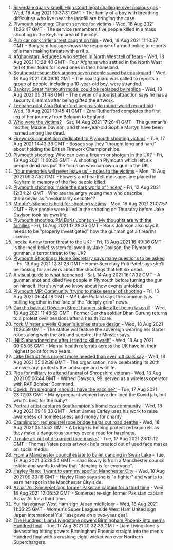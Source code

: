 1. [Silverdale quarry smell: High Court legal challenge over noxious gas](https://www.bbc.co.uk/news/uk-england-stoke-staffordshire-58245841) - Wed, 18 Aug 2021 10:37:31 GMT - The family of a boy with breathing difficulties who live near the landfill are bringing the case.
2. [Plymouth shooting: Church service for victims](https://www.bbc.co.uk/news/uk-england-devon-58254573) - Wed, 18 Aug 2021 11:26:47 GMT - The service remembers five people killed in a mass shooting in the Keyham area of the city.
3. [Pub car park 'rifle' arrest caught on film](https://www.bbc.co.uk/news/uk-england-norfolk-58258077) - Wed, 18 Aug 2021 11:10:37 GMT - Bodycam footage shows the response of armed police to reports of a man making threats with a rifle.
4. [Afghanistan: Refugees who settled in North West tell of fears](https://www.bbc.co.uk/news/uk-england-manchester-58246286) - Wed, 18 Aug 2021 10:28:40 GMT - Four Afghans who settled in the North West tell of their fears for loved ones in their homeland.
5. [Southend rescue: Boy among seven people saved by coastguard](https://www.bbc.co.uk/news/uk-england-essex-58255010) - Wed, 18 Aug 2021 09:09:10 GMT - The coastguard was called to reports a group of people, including a 10-year-old boy, were stranded.
6. [Banksy: Great Yarmouth model could be replaced by replica](https://www.bbc.co.uk/news/uk-england-norfolk-58247873) - Wed, 18 Aug 2021 05:31:48 GMT - The owner of a tourist attraction says he has a security dilemma after being gifted the artwork.
7. [Teenage pilot Zara Rutherford begins solo round-world record bid](https://www.bbc.co.uk/news/uk-england-hampshire-58256386) - Wed, 18 Aug 2021 10:45:41 GMT - Zara Rutherford completes the first leg of her journey from Belgium to England.
8. [Who were the victims?](https://www.bbc.co.uk/news/uk-58202760) - Sat, 14 Aug 2021 17:28:41 GMT - The gunman's mother, Maxine Davison, and three-year-old Sophie Martyn have been named among the dead.
9. [Fireworks competition dedicated to Plymouth shooting victims](https://www.bbc.co.uk/news/uk-england-devon-58240787) - Tue, 17 Aug 2021 14:43:38 GMT - Bosses say they "thought long and hard" about holding the British Firework Championships.
10. [Plymouth shooting: Who can own a firearm or shotgun in the UK?](https://www.bbc.co.uk/news/uk-58198857) - Fri, 13 Aug 2021 11:00:23 GMT - A shooting in Plymouth which left six people dead has put the focus on who can own a gun in the UK.
11. ['Your memories will never leave us' - notes to the victims](https://www.bbc.co.uk/news/uk-england-devon-58229935) - Mon, 16 Aug 2021 09:37:52 GMT - Flowers and heartfelt messages are placed in Keyham in memory of the five people killed.
12. [Plymouth shooting: Inside the dark world of 'incels'](https://www.bbc.co.uk/news/blogs-trending-44053828) - Fri, 13 Aug 2021 12:34:24 GMT - Who are the angry young men who describe themselves as "involuntarily celibate"?
13. [Minute's silence is held for shooting victims](https://www.bbc.co.uk/news/uk-england-devon-58228401) - Mon, 16 Aug 2021 21:07:57 GMT - Five people were killed in the shooting on Thursday before Jake Davison took his own life.
14. [Plymouth shooting: PM Boris Johnson - My thoughts are with the families](https://www.bbc.co.uk/news/uk-58207986) - Fri, 13 Aug 2021 17:28:35 GMT - Boris Johnson also says it needs to be "properly investigated" how the gunman got a firearms licence.
15. [Incels: A new terror threat to the UK?](https://www.bbc.co.uk/news/uk-58207064) - Fri, 13 Aug 2021 16:49:36 GMT - Is the incel belief system followed by Jake Davison, the Plymouth gunman, a terror threat to the UK?
16. [Plymouth Shootings: Home Secretary says many questions to be asked](https://www.bbc.co.uk/news/uk-58200691) - Fri, 13 Aug 2021 12:31:23 GMT - Home Secretary Priti Patel says she'll be looking for answers about the shootings that left six dead.
17. [A visual guide to what happened](https://www.bbc.co.uk/news/uk-england-devon-58200336) - Sat, 14 Aug 2021 16:17:32 GMT - A gunman shot and killed five people in Plymouth before turning the gun on himself. Here's what we know about how events unfolded.
18. [Plymouth MP: Community 'trying to make sense' of shooting](https://www.bbc.co.uk/news/uk-58198078) - Fri, 13 Aug 2021 06:44:18 GMT - MP Luke Pollard says the community is pulling together in the face of the "deeply grim" news.
19. [Gurkha back at Downing Street hunger strike after being taken ill](https://www.bbc.co.uk/news/uk-england-hampshire-58254634) - Wed, 18 Aug 2021 11:48:52 GMT - Former Gurkha soldier Dhan Gurung returns to a protest over pensions after a health scare.
20. [York Minster unveils Queen's jubilee statue design](https://www.bbc.co.uk/news/uk-england-york-north-yorkshire-58254141) - Wed, 18 Aug 2021 11:26:59 GMT - The statue will feature the sovereign wearing her Garter robes along with the orb and sceptre, the Minster says.
21. ['NHS abandoned me after I tried to kill myself'](https://www.bbc.co.uk/news/uk-58085428) - Wed, 18 Aug 2021 00:05:05 GMT - Mental health referrals across the UK have hit their highest point for two years.
22. [Lake District fells project more needed than ever, officials say](https://www.bbc.co.uk/news/uk-england-cumbria-58248361) - Wed, 18 Aug 2021 05:22:38 GMT - The organisation, now celebrating its 20th anniversary, protects the landscape and wildlife.
23. [Plea for military to attend funeral of Shropshire veteran](https://www.bbc.co.uk/news/uk-england-shropshire-58242816) - Wed, 18 Aug 2021 05:06:44 GMT - Wilfred Dawson, 99, served as a wireless operator with RAF Bomber Command.
24. [Covid: 'I'm pregnant, should I have the vaccine?'](https://www.bbc.co.uk/news/uk-england-london-58089039) - Tue, 17 Aug 2021 23:12:03 GMT - Many pregnant women have declined the Covid jab, but what's best for the baby?
25. [Portrait artist captures Southampton's homeless community](https://www.bbc.co.uk/news/uk-england-hampshire-58246412) - Wed, 18 Aug 2021 09:16:33 GMT - Artist James Earley uses his work to raise awareness of homelessness and money for charity.
26. [Cramlington red squirrel rope bridge helps cut road deaths](https://www.bbc.co.uk/news/uk-england-tyne-58245296) - Wed, 18 Aug 2021 05:15:52 GMT - A bridge is helping protect red squirrels as they make a dangerous journey over a road for hazelnuts.
27. ['I make art out of discarded face masks'](https://www.bbc.co.uk/news/uk-england-nottinghamshire-58187835) - Tue, 17 Aug 2021 23:12:12 GMT - Thomas Yates posts artwork he's created out of used face masks on social media.
28. [From a Manchester council estate to ballet dancing in Swan Lake](https://www.bbc.co.uk/news/uk-england-manchester-58206917) - Tue, 17 Aug 2021 05:28:54 GMT - Isaac Bowry is from a Manchester council estate and wants to show that "dancing is for everyone".
29. [Hayley Raso: 'I want to earn my spot' at Manchester City](https://www.bbc.co.uk/sport/football/58246316) - Wed, 18 Aug 2021 09:30:18 GMT - Hayley Raso says she is "a fighter" and wants to earn her spot in the Manchester City side.
30. [Azhar Ali: Somerset sign former Pakistan captain for a third time](https://www.bbc.co.uk/sport/cricket/58258577) - Wed, 18 Aug 2021 12:06:52 GMT - Somerset re-sign former Pakistan captain Azhar Ali for a third time.
31. [Yui Hasegawa: West Ham sign Japan midfielder](https://www.bbc.co.uk/sport/football/58258707) - Wed, 18 Aug 2021 11:36:25 GMT - Women's Super League side West Ham United sign Japan international Yui Hasegawa on a two-year deal.
32. [The Hundred: Liam Livingstone powers Birmingham Phoenix into men's Hundred final](https://www.bbc.co.uk/sport/cricket/58250735) - Tue, 17 Aug 2021 20:32:39 GMT - Liam Livingstone's devastating hitting powers Birmingham Phoenix straight into the men's Hundred final with a crushing eight-wicket win over Northern Superchargers.
